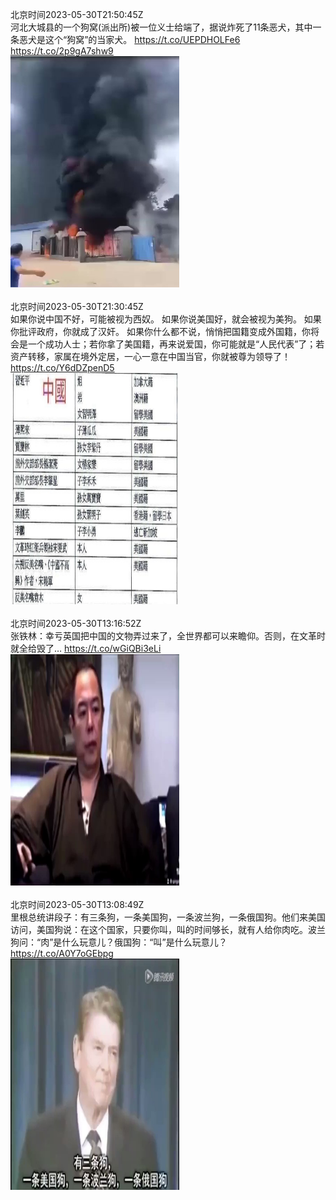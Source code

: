 北京时间2023-05-30T21:50:45Z<br>河北大城县的一个狗窝(派出所)被一位义士给端了，据说炸死了11条恶犬，其中一条恶犬是这个“狗窝”的当家犬。 https://t.co/UEPDHOLFe6 https://t.co/2p9gA7shw9<br><img src='/temp/video/2023/u-Month-5/au-Day-30/ShuiMo_DanQing/1663543473583325184_0.jpg' width='270' height='370'><br><br>北京时间2023-05-30T21:30:45Z<br>如果你说中国不好，可能被视为西奴。
如果你说美国好，就会被视为美狗。
如果你批评政府，你就成了汉奸。
如果你什么都不说，悄悄把国籍变成外国籍，你将会是一个成功人士；若你拿了美国籍，再来说爱国，你可能就是“人民代表”了；若资产转移，家属在境外定居，一心一意在中国当官，你就被尊为领导了！ https://t.co/Y6dDZpenD5<br><img src='/temp/image/2023/u-Month-5/1663538440489803776_0.jpg' width='270' height='370'><br><br>北京时间2023-05-30T13:16:52Z<br>张铁林：幸亏英国把中国的文物弄过来了，全世界都可以来瞻仰。否则，在文革时就全给毁了… https://t.co/wGiQBi3eLi<br><img src='/temp/video/2023/u-Month-5/au-Day-30/ShuiMo_DanQing/1663414149781528576_0.jpg' width='270' height='370'><br><br>北京时间2023-05-30T13:08:49Z<br>里根总统讲段子：有三条狗，一条美国狗，一条波兰狗，一条俄国狗。他们来美国访问，美国狗说：在这个国家，只要你叫，叫的时间够长，就有人给你肉吃。波兰狗问：“肉”是什么玩意儿？俄国狗：“叫”是什么玩意儿？ https://t.co/A0Y7oGEbpg<br><img src='/temp/video/2023/u-Month-5/au-Day-30/ShuiMo_DanQing/1663412123542642689_0.jpg' width='270' height='370'><br><br>
